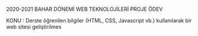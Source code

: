 2020-2021 BAHAR DÖNEMİ
WEB TEKNOLOJİLERİ
PROJE ÖDEV

KONU : Derste öğrenilen bilgiler (HTML, CSS, Javascript vb.) 
kullanılarak bir web sitesi geliştirilmes
